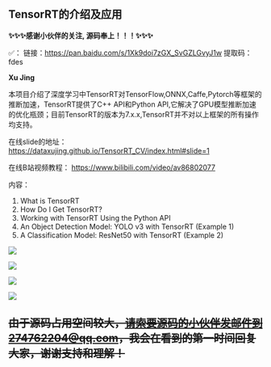 ## TensorRT的介绍及应用

**:sparkles::sparkles::sparkles:感谢小伙伴的关注, 源码奉上！！！:sparkles::sparkles::sparkles:**

:white_check_mark:： 
链接：https://pan.baidu.com/s/1Xk9doi7zGX_SvGZLGvyJ1w 
提取码：fdes

**Xu Jing**

本项目介绍了深度学习中TensorRT对TensorFlow,ONNX,Caffe,Pytorch等框架的推断加速，TensorRT提供了C++ API和Python API,它解决了GPU模型推断加速的优化瓶颈；目前TensorRT的版本为7.x.x,TensorRT并不对以上框架的所有操作均支持。

在线slide的地址：<https://dataxujing.github.io/TensorRT_CV/index.html#slide=1>

在线B站视频教程： <https://www.bilibili.com/video/av86802077>


内容：

1. What is TensorRT
2. How Do I Get TensorRT?
3. Working with TensorRT Using the Python API
4. An Object Detection Model: YOLO v3 with TensorRT (Example 1)
5. A Classification Model: ResNet50 with TensorRT (Example 2)


![](./static/readme/p1.png)

![](./static/readme/p2.png)

![](./static/readme/p3.png)

![](./static/readme/p4.png)

## ~~由于源码占用空间较大，请索要源码的小伙伴发邮件到274762204@qq.com，我会在看到的第一时间回复大家，谢谢支持和理解！~~
